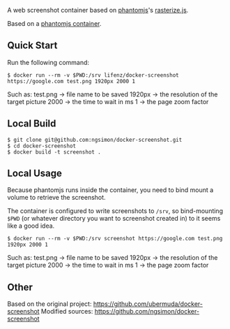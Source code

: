A web screenshot container based on [phantomjs](http://phantomjs.org/)'s [rasterize.js](https://raw.githubusercontent.com/ariya/phantomjs/master/examples/rasterize.js).

Based on a [phantomjs container](https://github.com/ubermuda/docker-phantomjs).

## Quick Start
Run the following command:

    $ docker run --rm -v $PWD:/srv lifenz/docker-screenshot https://google.com test.png 1920px 2000 1
  

Such as:
test.png -> file name to be saved
1920px -> the resolution of the target picture
2000 -> the time to wait in ms
1 -> the page zoom factor

## Local Build

    $ git clone git@github.com:ngsimon/docker-screenshot.git
    $ cd docker-screenshot
    $ docker build -t screenshot .

## Local Usage

Because phantomjs runs inside the container, you need to bind mount a volume to retrieve the screenshot.

The container is configured to write screenshots to `/srv`, so bind-mounting `$PWD` (or whatever directory you want to screenshot created in) to it seems like a good idea.

    $ docker run --rm -v $PWD:/srv screenshot https://google.com test.png 1920px 2000 1
  

Such as:
test.png -> file name to be saved
1920px -> the resolution of the target picture
2000 -> the time to wait in ms
1 -> the page zoom factor


## Other
Based on the original project: https://github.com/ubermuda/docker-screenshot
Modified sources: https://github.com/ngsimon/docker-screenshot
